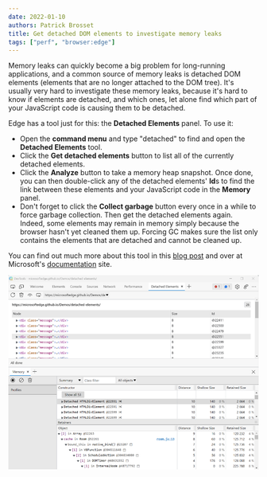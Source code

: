 ```yaml
---
date: 2022-01-10
authors: Patrick Brosset
title: Get detached DOM elements to investigate memory leaks
tags: ["perf", "browser:edge"]
---
```


Memory leaks can quickly become a big problem for long-running applications, and a common source of memory leaks is detached DOM elements (elements that are no longer attached to the DOM tree).
It's usually very hard to investigate these memory leaks, because it's hard to know if elements are detached, and which ones, let alone find which part of your JavaScript code is causing them to be detached.

Edge has a tool just for this: the **Detached Elements** panel. To use it:

* Open the **command menu** and type "detached" to find and open the **Detached Elements** tool.
* Click the **Get detached elements** button to list all of the currently detached elements.
* Click the **Analyze** button to take a memory heap snapshot. Once done, you can then double-click any of the detached elements' **Id**s to find the link between these elements and your JavaScript code in the **Memory** panel.
* Don't forget to click the **Collect garbage** button every once in a while to force garbage collection. Then get the detached elements again. Indeed, some elements may remain in memory simply because the browser hasn't yet cleaned them up. Forcing GC makes sure the list only contains the elements that are detached and cannot be cleaned up.

You can find out much more about this tool in this [blog post](https://blogs.windows.com/msedgedev/2021/12/09/debug-memory-leaks-detached-elements-tool-devtools/) and over at Microsoft's [documentation](https://docs.microsoft.com/en-us/microsoft-edge/devtools-guide-chromium/memory-problems/dom-leaks) site.

![The Detached Elements panel in Edge, with the Memory panel next to it.](/assets/img/get-detached-elements.png)
